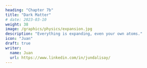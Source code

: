 ```yaml
---
heading: "Chapter 7b"
title: "Dark Matter"
# date: 2023-03-10
weight: 38
image: /graphics/physics/expansion.jpg
description: "Everything is expanding, even your own atoms."
icon: "Juan"
draft: true
writer:
  name: Juan
  url: https://www.linkedin.com/in/jundalisay/
---
```


